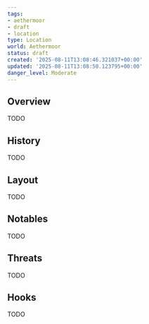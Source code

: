 ```yaml
---
tags:
- aethermoor
- draft
- location
type: Location
world: Aethermoor
status: draft
created: '2025-08-11T13:08:46.321037+00:00'
updated: '2025-08-11T13:08:50.123795+00:00'
danger_level: Moderate
---
```



## Overview

TODO
## History

TODO
## Layout

TODO
## Notables

TODO
## Threats

TODO
## Hooks

TODO
